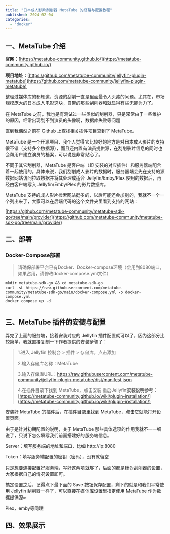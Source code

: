 ```yaml
---
title: "日本成人影片刮削器 MetaTube 的搭建与配置教程"
published: 2024-02-04
categories: 
  - "docker"
---
```


## 一、MetaTube 介绍

**官网：**[https://metatube-community.github.io/](https://metatube-community.github.io/)

**项目地址：**[https://github.com/metatube-community/jellyfin-plugin-metatube](https://github.com/metatube-community/jellyfin-plugin-metatube)

整理过媒体库的都知道，资源的刮削一直是里面最令人头疼的问题。尤其在，市场规模庞大的日本成人电影这块，自带的那些刮削器和就显得有些无能为力了。

在 MetaTube 之前，我也是有测试过一些类似的刮削器，只是常常由于一些维护的原因，经常出现刮不到演员的头像啊，数据库失败等问题

直到我偶然之前在 Github 上查找相关插件项目查到了 MetaTube。

MetaTube 是一个开源项目，我个人觉得它比较好的地方是对日本成人影片的支持很不错（支持多个数据源），而且还内置有演员提供源，在刮削影片信息的同时也会帮用户建立演员的档案，可以说是非常贴心了。

不同于其它刮削器，MetaTube 是客户端（即 安装的对应插件）和服务器端配合着一起使用的。具体来说，我们刮削成人影片的数据时，服务器端会先在支持的源数据网站访问拉取数据并将其处理成适合 Jellyfin/Emby/Plex 使用的数据后，再经由客户端写入 Jellyfin/Emby/Plex 的影片数据库。

MetaTube 支持的成人影片检索网站挺多的，以后可能还会加别的，我就不一个一个列出来了，大家可以在后端代码的这个文件夹里看到支持的网站：

[https://github.com/metatube-community/metatube-sdk-go/tree/main/provider](https://github.com/metatube-community/metatube-sdk-go/tree/main/provider)

## 二、部署

### Docker-Compose部署

> 请确保部署平台已有Docker、Docker-compose环境（会用到8080端口，如果占用，请修改docker-compose.yml文件）

```shell
mkdir metatube-sdk-go && cd metatube-sdk-go
curl -sL https://raw.githubusercontent.com/metatube-community/metatube-sdk-go/main/docker-compose.yml -o docker-compose.yml
docker compose up -d
```

<picture>
    <source srcset="https://s3.catcat.blog/images/2024/02/image.avif" type="image/avif">
    <source srcset="https://s3.catcat.blog/images/2024/02/image.webp" type="image/webp">
    <img src="https://s3.catcat.blog/images/2024/02/image.jpg" alt="" loading="lazy">
</picture>

## 三、MetaTube 插件的安装与配置

弄完了上面的服务端，接着安装对应的 Jellyfin 插件配置就可以了，因为这部分比较简单，我就直接复制一下作者提供的安装步骤了：

> 1.进入 Jellyfin 控制台 > 插件 > 存储库，点击添加
> 
> 2.输入存储库名称：MetaTube
> 
> 3.输入存储库URL：https://raw.githubusercontent.com/metatube-community/jellyfin-plugin-metatube/dist/manifest.json
> 
> 4.在插件目录下找到 MetaTube，点击安装 重启Jellyfin**安装说明参考：**[https://metatube-community.github.io/wiki/plugin-installation/](https://metatube-community.github.io/wiki/plugin-installation/)

安装好 MetaTube 的插件后，在插件目录里找到 MetaTube，点击它就能打开设置页面。

由于是针对初期配置的说明，关于 MetaTube 那些具体选项的作用我就不一一细说了，只说下怎么填写我们前面搭建好的服务端信息。

Server：填写服务端的地址和端口，比如 http://ip:8080

Token：填写服务端配置的密钥（密码），没有就留空

只是想要连接配置好服务端，写好这两项就够了，后面的都是针对刮削器的设置，大家根据自己的情况设置即可。

搞定设置之后，记得点下最下面的 Save 按钮保存配置，剩下的就是和我们平常使用 Jellyfin 刮削器一样了，可以直接在媒体库设置里指定使用 MetaTube 作为数据提供源~

Plex，emby等同理

## 四、效果展示

<picture>
    <source srcset="https://s3.catcat.blog/images/2024/02/image-1.avif" type="image/avif">
    <source srcset="https://s3.catcat.blog/images/2024/02/image-1.webp" type="image/webp">
    <img src="https://s3.catcat.blog/images/2024/02/image-1.jpg" alt="" loading="lazy">
</picture>
